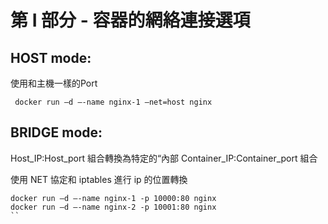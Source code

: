 # 第 I 部分 - 容器的網絡連接選項
## HOST mode:
使用和主機一樣的Port
```
 docker run –d –-name nginx-1 –net=host nginx
```
## BRIDGE mode:

Host_IP:Host_port 組合轉換為特定的“內部  Container_IP:Container_port 組合

使用 NET 協定和 iptables 進行 ip 的位置轉換

```
docker run –d –-name nginx-1 -p 10000:80 nginx
docker run –d –-name nginx-2 -p 10001:80 nginx
``
